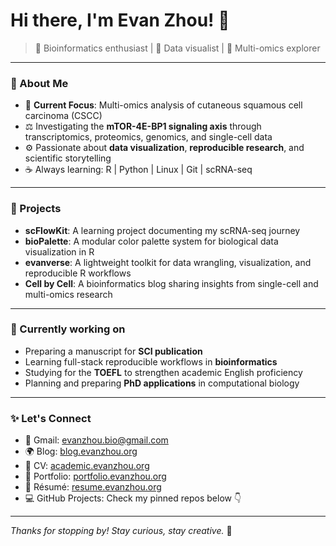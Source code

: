 # Hi there, I'm Evan Zhou! 🌟

> 🧬 Bioinformatics enthusiast | 🎨 Data visualist | 🧪 Multi-omics explorer

---

### 🎉 About Me

- 🌿 **Current Focus**: Multi-omics analysis of cutaneous squamous cell carcinoma (CSCC)
- ⚖️ Investigating the **mTOR-4E-BP1 signaling axis** through transcriptomics, proteomics, genomics, and single-cell data
- ⚙️ Passionate about **data visualization**, **reproducible research**, and scientific storytelling
- ☕ Always learning: R | Python | Linux | Git | scRNA-seq

---

### 🏃️ Projects

- **scFlowKit**: A learning project documenting my scRNA-seq journey
- **bioPalette**: A modular color palette system for biological data visualization in R
- **evanverse**: A lightweight toolkit for data wrangling, visualization, and reproducible R workflows
- **Cell by Cell**: A bioinformatics blog sharing insights from single-cell and multi-omics research

---

### 📅 Currently working on

- Preparing a manuscript for **SCI publication**
- Learning full-stack reproducible workflows in **bioinformatics**
- Studying for the **TOEFL** to strengthen academic English proficiency
- Planning and preparing **PhD applications** in computational biology

---

### ✨ Let's Connect

- 📧 Gmail: evanzhou.bio@gmail.com
- 🌍 Blog: [blog.evanzhou.org](https://blog.evanzhou.org)
- 📄 CV: [academic.evanzhou.org](https://academic.evanzhou.org/)
- 🎨 Portfolio: [portfolio.evanzhou.org](https://portfolio.evanzhou.org/)
- 📁 Résumé: [resume.evanzhou.org](https://resume.evanzhou.org/)
- 💻 GitHub Projects: Check my pinned repos below 👇

---

_Thanks for stopping by! Stay curious, stay creative._ 🚀

